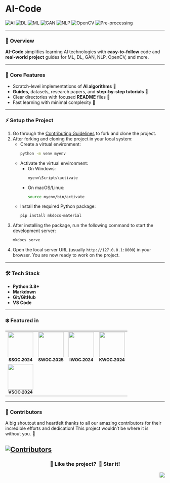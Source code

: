 # AI-Code

![AI](https://img.shields.io/badge/AI-ff5733?style=flat-square) 
![DL](https://img.shields.io/badge/DL-007bff?style=flat-square) 
![ML](https://img.shields.io/badge/ML-ffc300?style=flat-square) 
![GAN](https://img.shields.io/badge/GAN-6a1b9a?style=flat-square) 
![NLP](https://img.shields.io/badge/NLP-28a745?style=flat-square) 
![OpenCV](https://img.shields.io/badge/OpenCV-34495e?style=flat-square) 
![Pre-processing](https://img.shields.io/badge/Pre--processing-e67e22?style=flat-square)

---

### 🌟 **Overview**
**AI-Code** simplifies learning AI technologies with **easy-to-follow** code and **real-world project** guides for ML, DL, GAN, NLP, OpenCV, and more.

---

### 🔑 **Core Features**
- Scratch-level implementations of **AI algorithms** 🧠
- **Guides**, datasets, research papers, and **step-by-step tutorials** 📘
- Clear directories with focused **README** files 📂
- Fast learning with minimal complexity 🚀

---

### ⚡ **Setup the Project**
1. Go through the [Contributing Guidelines](./CONTRIBUTING.md) to fork and clone the project.
2. After forking and cloning the project in your local system:
   - Create a virtual environment:
     ```bash
     python -m venv myenv
     ```
   - Activate the virtual environment:
     - On Windows:
       ```bash
       myenv\Scripts\activate
       ```
     - On macOS/Linux:
       ```bash
       source myenv/bin/activate
       ```
   - Install the required Python package:
     ```bash
     pip install mkdocs-material
     ```
3. After installing the package, run the following command to start the development server:
   ```bash
   mkdocs serve
   ```
4. Open the local server URL (usually `http://127.0.0.1:8000`) in your browser. You are now ready to work on the project.

---

### 🛠️ **Tech Stack**
- **Python 3.8+**
- **Markdown**
- **Git/GitHub**
- **VS Code**

---
### ❄️ Featured in
<table>
<tr>
  <td align="center">
    <a href="https://ssocseason3.devfolio.co/">
      <img src="https://github.com/user-attachments/assets/27134867-4952-4511-be8d-95db42ce6601" width=80px height=80px />
      <br /><sub><b>SSOC 2024</b></sub>
    </a>
  </td>
  
  <td align="center">
    <a href="https://www.socialwinterofcode.com/">
      <img src="https://github.com/user-attachments/assets/a343c7eb-55c0-4f06-a3e3-eb6c67a90f29" width=80px height=80px />
      <br /><sub><b>SWOC 2025</b></sub>
    </a>
  </td>
  
  <td align="center">
    <a href="https://iwoc3.devfolio.co/">
      <img src="https://github.com/user-attachments/assets/c90cfddc-4bfe-4c53-b214-6fb709b2c41d" width=80px height=80px />
      <br /><sub><b>IWOC 2024</b></sub>
    </a>
  </td>
  
  <td align="center">
    <a href="https://kwoc.kossiitkgp.org/">
      <img src="https://github.com/user-attachments/assets/371aeff1-36df-418c-9848-5bb0fa262f87" width=80px height=80px />
      <br /><sub><b>KWOC 2024</b></sub>
    </a>
  </td>
</tr>
<tr>
  <td align="center">
    <a href="https://vidyayanin.github.io/vsoc/index.html">
      <img src="https://github.com/user-attachments/assets/f5076a23-e77c-492e-8e66-5f1d23a23a31" width=80px height=80px />
      <br /><sub><b>VSOC 2024</b></sub>
    </a>
  </td>
</tr>
</table>

---
### 👥 **Contributors**

   A big shoutout and heartfelt thanks to all our amazing contributors for their incredible efforts and dedication! This project wouldn’t be where it is without you. 💖
   
   <a href="https://github.com/Avdhesh-Varshney/AI-Code/graphs/contributors" target="_blank" rel="noopener noreferrer"> <img src="https://contrib.rocks/image?repo=Avdhesh-Varshney/AI-Code" alt="Contributors" /> </a>
   ---

<div align="center">
  <h3>💙 Like the project? &nbsp;🌟 Star it!</h3>
</div>

<a href="#top"><img src="https://img.shields.io/badge/⬆-Back%20to%20Top-red?style=for-the-badge" align="right"/></a>
